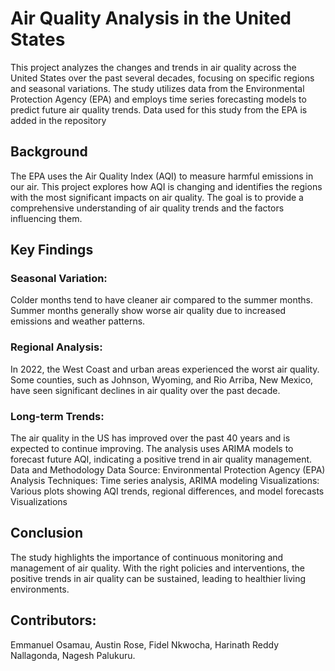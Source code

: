 # Air Quality Analysis in the United States
This project analyzes the changes and trends in air quality across the United States over the past several decades, focusing on specific regions and seasonal variations. The study utilizes data from the Environmental Protection Agency (EPA) and employs time series forecasting models to predict future air quality trends.
Data used for this study from the EPA is added in the repository

## Background
The EPA uses the Air Quality Index (AQI) to measure harmful emissions in our air. This project explores how AQI is changing and identifies the regions with the most significant impacts on air quality. The goal is to provide a comprehensive understanding of air quality trends and the factors influencing them.

## Key Findings
### Seasonal Variation:
Colder months tend to have cleaner air compared to the summer months.
Summer months generally show worse air quality due to increased emissions and weather patterns.

### Regional Analysis:
In 2022, the West Coast and urban areas experienced the worst air quality.
Some counties, such as Johnson, Wyoming, and Rio Arriba, New Mexico, have seen significant declines in air quality over the past decade.

### Long-term Trends:
The air quality in the US has improved over the past 40 years and is expected to continue improving.
The analysis uses ARIMA models to forecast future AQI, indicating a positive trend in air quality management.
Data and Methodology
Data Source: Environmental Protection Agency (EPA)
Analysis Techniques: Time series analysis, ARIMA modeling
Visualizations: Various plots showing AQI trends, regional differences, and model forecasts
Visualizations

## Conclusion
The study highlights the importance of continuous monitoring and management of air quality. With the right policies and interventions, the positive trends in air quality can be sustained, leading to healthier living environments.

## Contributors:
Emmanuel Osamau,
Austin Rose,
Fidel Nkwocha,
Harinath Reddy Nallagonda,
Nagesh Palukuru.
